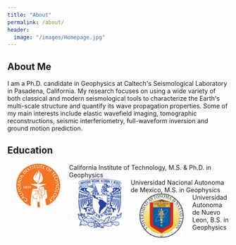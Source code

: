 ```yaml
---
title: "About"
permalink: /about/
header:
  image: "/images/Homepage.jpg"
---
```

## About Me
I am a Ph.D. candidate in Geophysics at Caltech's Seismological Laboratory in Pasadena, California. My research focuses on using a wide variety of both classical and modern seismological tools to characterize the Earth's multi-scale structure and quantify its wave propagation properties. Some of my main interests include elastic wavefield imaging, tomographic reconstructions, seismic interferiometry, full-waveform inversion and ground motion prediction.

## Education
<div  class="row">
<div><a><img src="/images/CALTECH_LOGO.png" align="left" width="100" hspace="20"> California Institute of Technology, M.S. & Ph.D. in Geophysics</a></div>
<div><a><img src="/images/UNAM_LOGO.png" align="left" width="100" hspace="20"> Universidad Nacional Autonoma de Mexico, M.S. in Geophysics</a></div>
<div><a><img src="/images/UANL_LOGO.png" align="left" width="100" hspace="20"> Universidad Autonoma de Nuevo Leon, B.S. in Geophysics</a></div>
</div>
